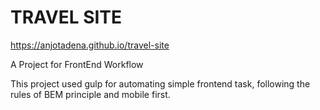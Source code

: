 # TRAVEL SITE
https://anjotadena.github.io/travel-site

A Project for FrontEnd Workflow

This project used gulp for automating simple frontend task, following the rules of BEM principle and mobile first.
